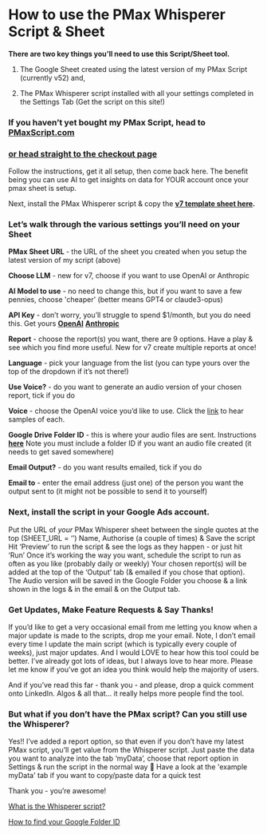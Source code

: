 # How to use the PMax Whisperer Script & Sheet

**There are two key things you’ll need to use this Script/Sheet tool.**

1. The Google Sheet created using the latest version of my PMax Script (currently v52) and,

2. The PMax Whisperer script installed with all your settings completed in the Settings Tab (Get the script on this site!)


### **If you haven’t yet bought my PMax Script, head to [PMaxScript.com](https://mikerhodesidea.wpenginepowered.com/)**

### [or head straight to the checkout page](https://mikerhodes.circle.so/checkout/latest-script)

Follow the instructions, get it all setup, then come back here.
The benefit being you can use AI to get insights on data for YOUR account once your pmax sheet is setup.

Next, install the PMax Whisperer script & copy the **[v7 template sheet here]([https://docs.google.com/spreadsheets/d/1C7h9jVfUW83a1rIte0jR9R7vUkfmAPmeh-XZGZC_EpM/copy](https://docs.google.com/spreadsheets/d/1SLEu4Gj3x5UfcyIgWGcqQerV7ej9u38GHifSUZh4wrI/copy)).**

### **Let’s walk through the various settings you’ll need on your Sheet**

**PMax Sheet URL** - the URL of the sheet you created when you setup the latest version of my script (above)

**Choose LLM** - new for v7, choose if you want to use OpenAI or Anthropic

**AI Model to use** - no need to change this, but if you want to save a few pennies, choose 'cheaper' (better means GPT4 or claude3-opus)

**API Key** - don’t worry, you’ll struggle to spend $1/month, but you do need this. Get yours [**OpenAI**](https://platform.openai.com/api-keys) [**Anthropic**](https://docs.anthropic.com/claude/reference/getting-started-with-the-api)

**Report**  - choose the report(s) you want, there are 9 options. Have a play & see which you find more useful. New for v7 create multiple reports at once!

**Language** - pick your language from the list (you can type yours over the top of the dropdown if it’s not there!)

**Use Voice?** - do you want to generate an audio version of your chosen report, tick if you do

**Voice** - choose the OpenAI voice you’d like to use. Click the [link](https://platform.openai.com/docs/guides/text-to-speech) to hear samples of each.

**Google Drive Folder ID** - this is where your audio files are sent. Instructions **[here](https://www.notion.so/How-to-find-your-Google-Folder-ID-5d18d0574e244c73aa866c48bae5accd?pvs=21)** Note you must include a folder ID if you want an audio file created (it needs to get saved somewhere)

**Email Output?** - do you want results emailed, tick if you do

**Email to** - enter the email address (just one) of the person you want the output sent to (it might not be possible to send it to yourself)





### Next, install the script in your Google Ads account.

Put the URL of *your* PMax Whisperer sheet between the single quotes at the top (SHEET_URL = ‘’)
Name, Authorise (a couple of times) & Save the script
Hit ‘Preview’ to run the script & see the logs as they happen - or just hit ‘Run’
Once it’s working the way you want, schedule the script to run as often as you like (probably daily or weekly)
Your chosen report(s) will be added at the top of the ‘Output’ tab (& emailed if you chose that option).
The Audio version will be saved in the Google Folder you choose & a link shown in the logs & in the email & on the Output tab.


### **Get Updates, Make Feature Requests & Say Thanks!**

If you’d like to get a very occasional email from me letting you know when a major update is made to the scripts, drop me your email.
Note, I don’t email every time I update the main script (which is typically every couple of weeks), just major updates.
And I would LOVE to hear how this tool could be better. I’ve already got lots of ideas, but I always love to hear more.
Please let me know if you’ve got an idea you think would help the majority of users.

And if you’ve read this far - thank you - and please, drop a quick comment onto LinkedIn. Algos & all that… it really helps more people find the tool.


### But what if you don’t have the PMax script? Can you still use the Whisperer?

Yes!! I’ve added a report option, so that even if you don’t have my latest PMax script, you’ll get value from the Whisperer script.
Just paste the data you want to analyze into the tab ‘myData’, choose that report option in Settings & run the script in the normal way 🙂
Have a look at the 'example myData' tab if you want to copy/paste data for a quick test



Thank you - you’re awesome!


[What is the Whisperer script?](https://www.notion.so/What-is-the-Whisperer-script-53b7e9d3b58340ffa92e31b3586b0506?pvs=21)

[How to find your Google Folder ID](https://www.notion.so/How-to-find-your-Google-Folder-ID-5d18d0574e244c73aa866c48bae5accd?pvs=21)
